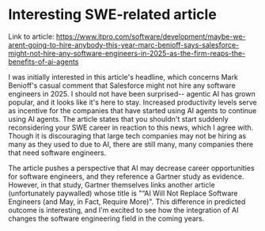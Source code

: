 # Interesting SWE-related article
Link to article: https://www.itpro.com/software/development/maybe-we-arent-going-to-hire-anybody-this-year-marc-benioff-says-salesforce-might-not-hire-any-software-engineers-in-2025-as-the-firm-reaps-the-benefits-of-ai-agents

I was initially interested in this article's headline, which concerns Mark Benioff's casual comment that Salesforce might not hire any software engineers in 2025. I should not have been surprised-- agentic AI has grown popular, and it looks like it's here to stay. Increased productivity levels serve as incentive for the companies that have started using AI agents to continue using AI agents. The article states that you shouldn't start suddenly reconsidering your SWE career in reaction to this news, which I agree with. Though it is discouraging that large tech companies may not be hiring as many as they used to due to AI, there are still many, many companies there that need software engineers.

The article pushes a perspective that AI may decrease career opportunities for software engineers, and they reference a Gartner study as evidence. However, in that study, Gartner themselves links another article (unfortunately paywalled) whose title is "“AI Will Not Replace Software Engineers (and May, in Fact, Require More)". This difference in predicted outcome is interesting, and I'm excited to see how the integration of AI changes the software engineering field in the coming years.
